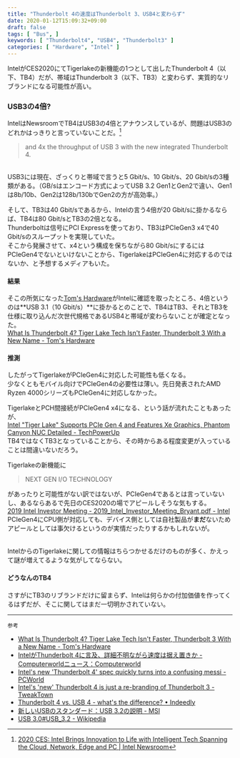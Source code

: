 ```yaml
---
title: "Thunderbolt 4の速度はThunderbolt 3、USB4と変わらず"
date: 2020-01-12T15:09:32+09:00
draft: false
tags: [ "Bus", ]
keywords: [ "Thunderbolt4", "USB4", "Thunderbolt3" ]
categories: [ "Hardware", "Intel" ]
---
```


IntelがCES2020にてTigerlakeの新機能の1つとして出したThunderbolt 4（以下、TB4）だが、帯域はThunderbolt 3（以下、TB3）と変わらず、実質的なリブランドになる可能性が高い。  

### USB3の4倍?
IntelはNewsroomでTB4はUSB3の4倍とアナウンスしているが、問題はUSB3のどれかはっきりと言っていないことだ。[^1]  

 > and 4x the throughput of USB 3 with the new integrated Thunderbolt 4.  

[^1]:[2020 CES: Intel Brings Innovation to Life with Intelligent Tech Spanning the Cloud, Network, Edge and PC | Intel Newsroom](https://newsroom.intel.com/news-releases/intel-ces-2020/)

<br>
USB3には現在、ざっくりと帯域で言うと5 Gbit/s、10 Gbit/s、20 Gbit/sの3種類がある。（GB/sはエンコード方式によってUSB 3.2 Gen1とGen2で違い、Gen1は8b/10b、Gen2は128b/130bでGen2の方が高効率。）  

そして、TB3は40 Gbit/sであるから、Intelの言う4倍が20 Gbit/sに掛かるならば、TB4は80 Gbit/sとTB3の2倍となる。  
Thunderboltは信号にPCI Expressを使っており、TB3はPCIeGen3 x4で40 Gbit/sのスループットを実現していた。  
そこから発展させて、x4という構成を保ちながら80 Gbit/sにするにはPCIeGen4でないといけないことから、TigerlakeはPCIeGen4に対応するのではないか、と予想するメディアもいた。  

#### 結果
そこの所気になった[Tom's Hardware](https://www.tomshardware.com)がIntelに確認を取ったところ、4倍というのは**USB 3.1（10 Gbit/s）**に掛かるとのことで、TB4はTB3、それとTB3を仕様に取り込んだ次世代規格であるUSB4と帯域が変わらないことが確定となった。  
[What Is Thunderbolt 4? Tiger Lake Tech Isn't Faster, Thunderbolt 3 With a New Name - Tom's Hardware](https://www.tomshardware.com/news/what-is-thunderbolt-4-tiger-lake-tech-isnt-faster-thunderbolt-3-with-a-new-name)  

#### 推測
したがってTigerlakeがPCIeGen4に対応した可能性も低くなる。  
少なくともモバイル向けでPCIeGen4の必要性は薄い。先日発表されたAMD Ryzen 4000シリーズもPCIeGen4に対応しなかった。  

TigerlakeとPCH間接続がPCIeGen4 x4になる、という話が流れたこともあったが、  
[Intel "Tiger Lake" Supports PCIe Gen 4 and Features Xe Graphics, Phantom Canyon NUC Detailed - TechPowerUp](https://www.techpowerup.com/258196/intel-tiger-lake-supports-pcie-gen-4-and-features-xe-graphics-phantom-canyon-nuc-detailed)  
TB4ではなくTB3となっていることから、その時からある程度変更が入っていることは間違いないだろう。  

Tigerlakeの新機能に

 > NEXT GEN I/O TECHNOLOGY

があったりと可能性がない訳ではないが、PCIeGen4であるとは言っていないし、あるならあるで先日のCES2020の場でアピールしそうな気もする。  
[2019 Intel Investor Meeting - 2019_Intel_Investor_Meeting_Bryant.pdf - Intel](http://intelstudios.edgesuite.net/im/2019/pdf/2019_Intel_Investor_Meeting_Bryant.pdf#page=10)  
PCIeGen4にCPU側が対応しても、デバイス側としては自社製品が**まだ**ないためアピールとしては事欠けるというのが実情だったりするかもしれないが。  

<br>
IntelからのTigerlakeに関しての情報はちらつかせるだけのものが多く、かえって謎が増えてるような気がしてならない。  

#### どうなんのTB4
さすがにTB3のリブランドだけに留まらず、Intelは何らかの付加価値を作ってくるはずだが、そこに関してはまだ一切明かされていない。  

<hr>
<code>参考</code>

 * [What Is Thunderbolt 4? Tiger Lake Tech Isn't Faster, Thunderbolt 3 With a New Name - Tom's Hardware](https://www.tomshardware.com/news/what-is-thunderbolt-4-tiger-lake-tech-isnt-faster-thunderbolt-3-with-a-new-name)  
 * [IntelがThunderbolt 4に言及、詳細不明ながら速度は据え置きか - Computerworldニュース：Computerworld](https://project.nikkeibp.co.jp/idg/atcl/19/00001/00076/?ST=idg-cm-hardware)  
 * [Intel's new 'Thunderbolt 4' spec quickly turns into a confusing messi - PCWorld](https://www.pcworld.com/article/3512937/intels-new-thunderbolt-4-spec-quickly-turns-into-a-mess.html)  
 * [Intel's 'new' Thunderbolt 4 is just a re-branding of Thunderbolt 3 - TweakTown](https://www.tweaktown.com/news/69845/intels-new-thunderbolt-4-re-branding-3/index.html)  
 * [Thunderbolt 4 vs. USB 4 - what's the difference? • Indeedly](https://indeedly.io/thunderbolt-4-is-usb-4-maxed-out/)  
 * [新しいUSBのスタンダード：USB 3.2の説明 - MSI](https://jp.msi.com/blog/new-usb-standard-usb-3-2-gen-1-gen2-explained)  
 * [USB 3.0#USB_3.2 - Wikipedia](https://en.wikipedia.org/wiki/USB_3.0#USB_3.2)  

